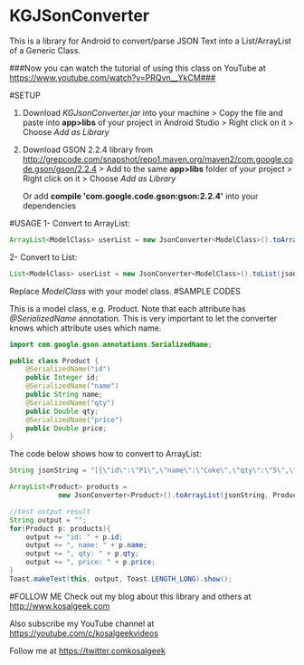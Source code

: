 # KGJSonConverter
This is a library for Android to convert/parse JSON Text into a List/ArrayList of a Generic Class.

###Now you can watch the tutorial of using this class on YouTube at https://www.youtube.com/watch?v=PRQvn__YkCM###

#SETUP
1. Download *KGJsonConverter.jar* into your machine > 
   Copy the file and paste into **app>libs**  of your project in Android Studio >
   Right click on it > Choose *Add as Library*
2. Download GSON 2.2.4 library from http://grepcode.com/snapshot/repo1.maven.org/maven2/com.google.code.gson/gson/2.2.4 >
   Add to the same **app>libs** folder of your project > Right click on it > Choose *Add as Library*
   
   Or add **compile 'com.google.code.gson:gson:2.2.4'** into your dependencies

#USAGE
1- Convert to ArrayList:
```java
ArrayList<ModelClass> userList = new JsonConverter<ModelClass>().toArrayList(jsonString, ModelClass.class);
```
2- Convert to List:
```java
List<ModelClass> userList = new JsonConverter<ModelClass>().toList(jsonString, ModelClass.class);
```
Replace *ModelClass* with your model class.
#SAMPLE CODES

This is a model class, e.g. Product. Note that each attribute has *@SerializedName* annotation. This is very important to let the converter knows which attribute uses which name.
```java
import com.google.gson.annotations.SerializedName;

public class Product {
    @SerializedName("id")
    public Integer id;
    @SerializedName("name")
    public String name;
    @SerializedName("qty")
    public Double qty;
    @SerializedName("price")
    public Double price;
}
```
The code below shows how to convert to ArrayList:
```java
String jsonString = "[{\"id\":\"P1\",\"name\":\"Coke\",\"qty\":\"5\",\"price\":\"2.5\"}]";

ArrayList<Product> products = 
            new JsonConverter<Product>().toArrayList(jsonString, Product.class);

//test output result
String output = "";
for(Product p: products){
    output += "id: " + p.id;
    output += ", name: " + p.name;
    output += ", qty: " + p.qty;
    output += ", price: " + p.price;
}
Toast.makeText(this, output, Toast.LENGTH_LONG).show();
```
#FOLLOW ME
Check out my blog about this library and others at http://www.kosalgeek.com 

Also subscribe my YouTube channel at https://youtube.com/c/kosalgeekvideos 

Follow me at https://twitter.comkosalgeek
